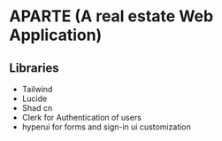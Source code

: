 # APARTE (A real estate Web Application)

## Libraries
- Tailwind
- Lucide
- Shad cn
- Clerk for Authentication of users
- hyperui for forms and sign-in ui customization